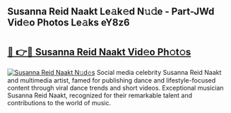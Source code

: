 ## Susanna Reid Naakt Le𝚊k𝚎d N𝚞𝚍e - Part-JWd Vid𝚎o Photos Le𝚊ks eY8z6

# <h2><a href="http://fb9pssi.evod.top/?m=Susanna+Reid+Naakt">🔗 👉🔴 Susanna Reid Naakt Vid𝚎o Ph𝚘t𝚘s</a></h2>

[![Susanna Reid Naakt N𝚞d𝚎s](https://i.imgur.com/8V9OHl7.gif)](http://fb9pssi.evod.top/?m=Susanna+Reid+Naakt)
Social media celebrity Susanna Reid Naakt and multimedia artist, famed for publishing dance and lifestyle-focused content through viral dance trends and short videos. Exceptional musician Susanna Reid Naakt, recognized for their remarkable talent and contributions to the world of music. 

